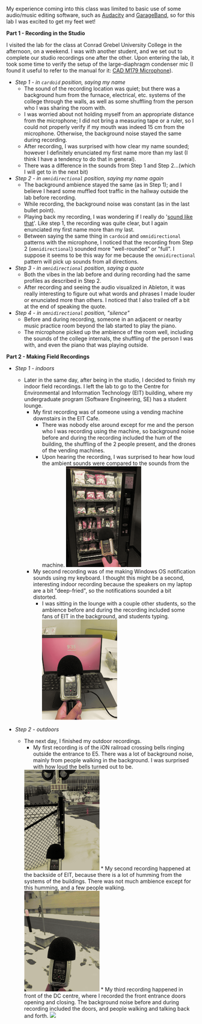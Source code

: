 My experience coming into this class was limited to basic use of some audio/music editing software, such as [Audacity](https://www.audacityteam.org/) and [GarageBand](https://www.apple.com/ios/garageband/), so for this lab I was excited to get my feet wet!

**Part 1 - Recording in the Studio**

I visited the lab for the class at Conrad Grebel University College in the afternoon, on a weekend. I was with another student, and we set out to complete our studio recordings one after the other.
Upon entering the lab, it took some time to verify the setup of the large-diaphragm condenser mic (I found it useful to refer to the manual for it: [CAD M179 Microphone](https://www.cadaudio.com/products/equitek/m179#support)).

* *Step 1 - in `cardoid` position, saying my name*
    * The sound of the recording location was quiet; but there was a background hum from the furnace, electrical, etc. systems of the college through the walls, as well as some shuffling from the person who I was sharing the room with.
    * I was worried about not holding myself from an appropriate distance from the microphone; I did not bring a measuring tape or a ruler, so I could not properly verify if my mouth was indeed 15 cm from the microphone. Otherwise, the background noise stayed the same during recording.
    * After recording, I was surprised with how clear my name sounded; however I definitely enunciated my first name more than my last (I think I have a tendency to do that in general).
    * There was a difference in the sounds from Step 1 and Step 2...(which I will get to in the next bit)
* *Step 2 - in `omnidirectional` position, saying my name again*
    * The background ambience stayed the same (as in Step 1); and I believe I heard some muffled foot traffic in the hallway outside the lab before recording.
    * While recording, the background noise was constant (as in the last bullet point).
    * Playing back my recording, I was wondering if I really do '[sound like that](https://www.cnn.com/2021/06/15/health/voice-recording-wellness-partner/index.html)'. Like step 1, the recording was quite clear, but I again enunciated my first name more than my last.
    * Between saying the same thing in `cardoid` and `omnidirectional` patterns with the microphone, I noticed that the recording from Step 2 (`omnidirectional`) sounded more "well-rounded" or "full". I suppose it seems to be this way for me because the `omnidirectional` pattern will pick up sounds from all directions.
* *Step 3 - in `omnidirectional` position, saying a quote*
    * Both the vibes in the lab before and during recording had the same profiles as described in Step 2.
    * After recording and seeing the audio visualized in Ableton, it was really interesting to figure out what words and phrases I made louder or enunciated more than others. I noticed that I also trailed off a bit at the end of speaking the quote.
* *Step 4 - in `omnidirectional` position, "silence"*
    * Before and during recording, someone in an adjacent or nearby music practice room beyond the lab started to play the piano.
    * The microphone picked up the ambience of the room well, including the sounds of the college internals, the shuffling of the person I was with, and even the piano that was playing outside.

**Part 2 - Making Field Recordings**

* *Step 1 - indoors*
    * Later in the same day, after being in the studio, I decided to finish my indoor field recordings. I left the lab to go to the Centre for Environmental and Information Technology (EIT) building, where my undergraduate program (Software Engineering, SE) has a student lounge.
        * My first recording was of someone using a vending machine downstairs in the EIT Cafe.
            * There was nobody else around except for me and the person who I was recording using the machine, so background noise before and during the recording included the hum of the building, the shuffling of the 2 people present, and the drones of the vending machines.
            * Upon hearing the recording, I was surprised to hear how loud the ambient sounds were compared to the sounds from the machine.
                <img width="200" src="../assets/lab1-images/dither/dither_it_vending_machine.png">
        * My second recording was of me making Windows OS notification sounds using my keyboard. I thought this might be a second, interesting indoor recording because the speakers on my laptop are a bit "deep-fried", so the notifications sounded a bit distorted.
            * I was sitting in the lounge with a couple other students, so the ambience before and during the recording included some fans of EIT in the background, and students typing.
                <img width="200" src="../assets/lab1-images/dither/dither_it_computer.png">

* *Step 2 - outdoors*
    * The next day, I finished my outdoor recordings.
        * My first recording is of the iON railroad crossing bells ringing outside the entrance to E5. There was a lot of background noise, mainly from people walking in the background. I was surprised with how loud the bells turned out to be.
        <img width="200" src="../assets/lab1-images/dither/dither_it_iON.png">
        * My second recording happened at the backside of EIT, because there is a lot of humming from the systems of the buildings. There was not much ambience except for this humming, and a few people walking.
        <img width="200" src="../assets/lab1-images/dither/dither_it_EIT_backside.png">
        * My third recording happened in front of the DC centre, where I recorded the front entrance doors opening and closing. The background noise before and during recording included the doors, and people walking and talking back and forth. 
        <img width="200" src="../assets/lab1-images/dither/dither_it_DC_doors.png">
